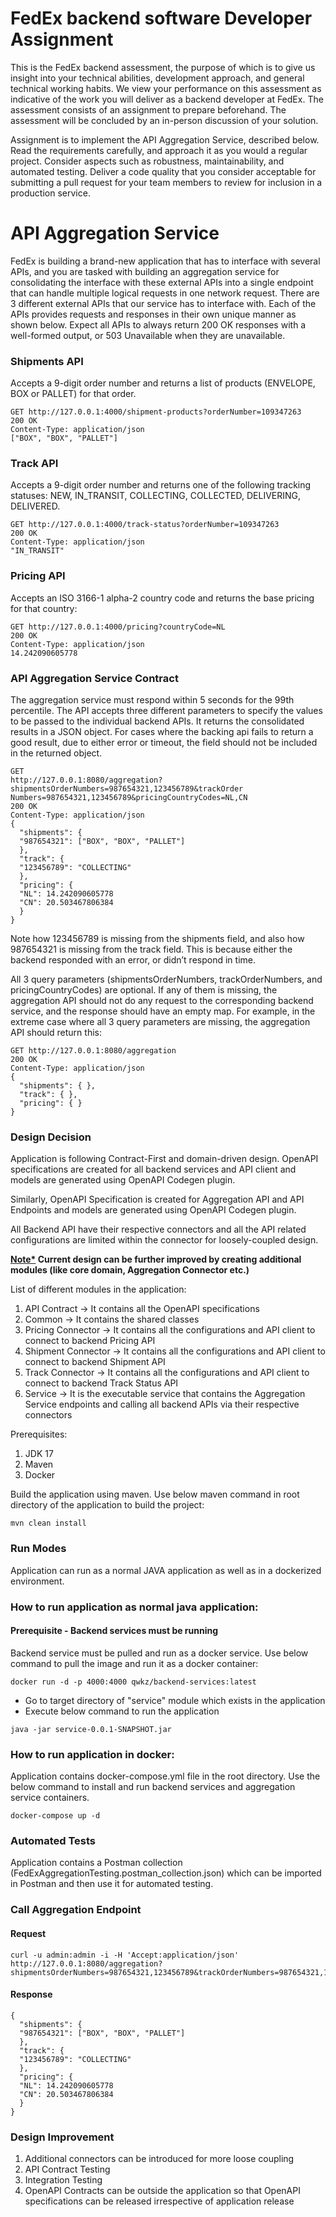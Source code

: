 # FedEx backend software Developer Assignment

This is the FedEx backend assessment, the purpose of which is to give us insight into your technical
abilities, development approach, and general technical working habits. We view your performance
on this assessment as indicative of the work you will deliver as a backend developer at FedEx.
The assessment consists of an assignment to prepare beforehand. The assessment will be concluded
by an in-person discussion of your solution.

Assignment is to implement the API Aggregation Service, described below. Read the
requirements carefully, and approach it as you would a regular project. Consider aspects such as
robustness, maintainability, and automated testing. Deliver a code quality that you consider
acceptable for submitting a pull request for your team members to review for inclusion in a
production service.

# API Aggregation Service
FedEx is building a brand-new application that has to interface with several APIs, and you are
tasked with building an aggregation service for consolidating the interface with these external APIs
into a single endpoint that can handle multiple logical requests in one network request.
There are 3 different external APIs that our service has to interface with. Each of the APIs provides
requests and responses in their own unique manner as shown below. Expect all APIs to always
return 200 OK responses with a well-formed output, or 503 Unavailable when they are unavailable.

### Shipments API
Accepts a 9-digit order number and returns a list of products (ENVELOPE, BOX or PALLET) for that
order.
```
GET http://127.0.0.1:4000/shipment-products?orderNumber=109347263
200 OK
Content-Type: application/json
["BOX", "BOX", "PALLET"]
```

### Track API
Accepts a 9-digit order number and returns one of the following tracking statuses: NEW, IN_TRANSIT,
COLLECTING, COLLECTED, DELIVERING, DELIVERED.

```
GET http://127.0.0.1:4000/track-status?orderNumber=109347263
200 OK
Content-Type: application/json
"IN_TRANSIT"
```

### Pricing API
Accepts an ISO 3166-1 alpha-2 country code and returns the base pricing for that country:

```
GET http://127.0.0.1:4000/pricing?countryCode=NL
200 OK
Content-Type: application/json
14.242090605778
```

### API Aggregation Service Contract

The aggregation service must respond within 5 seconds for the 99th percentile.
The API accepts three different parameters to specify the values to be passed to the individual
backend APIs. It returns the consolidated results in a JSON object. For cases where the backing api
fails to return a good result, due to either error or timeout, the field should not be included in the
returned object.

```
GET
http://127.0.0.1:8080/aggregation?shipmentsOrderNumbers=987654321,123456789&trackOrder
Numbers=987654321,123456789&pricingCountryCodes=NL,CN
200 OK
Content-Type: application/json
{
  "shipments": {
  "987654321": ["BOX", "BOX", "PALLET"]
  },
  "track": {
  "123456789": "COLLECTING"
  },
  "pricing": {
  "NL": 14.242090605778
  "CN": 20.503467806384
  }
}
```
Note how 123456789 is missing from the shipments field, and also how 987654321 is missing from the
track field. This is because either the backend responded with an error, or didn’t respond in time.

All 3 query parameters (shipmentsOrderNumbers, trackOrderNumbers, and pricingCountryCodes) are
optional. If any of them is missing, the aggregation API should not do any request to the
corresponding backend service, and the response should have an empty map. For example, in the
extreme case where all 3 query parameters are missing, the aggregation API should return this:

```
GET http://127.0.0.1:8080/aggregation
200 OK
Content-Type: application/json
{
  "shipments": { },
  "track": { },
  "pricing": { }
}
```

### Design Decision

Application is following Contract-First and domain-driven design. OpenAPI specifications are created for all backend services and API client and models are generated using OpenAPI Codegen plugin.

Similarly, OpenAPI Specification is created for Aggregation API and API Endpoints and models are generated using OpenAPI Codegen plugin.

All Backend API have their respective connectors and all the API related configurations are limited within the connector for loosely-coupled design.

<b><u>Note*</u> Current design can be further improved by creating additional modules (like core domain, Aggregation Connector etc.)</b>

List of different modules in the application:

<ol>
<li>API Contract -> It contains all the OpenAPI specifications</li>
<li>Common -> It contains the shared classes</li>
<li>Pricing Connector -> It contains all the configurations and API client to connect to backend Pricing API</li>
<li>Shipment Connector -> It contains all the configurations and API client to connect to backend Shipment API</li>
<li>Track Connector -> It contains all the configurations and API client to connect to backend Track Status API</li>
<li>Service -> It is the executable service that contains the Aggregation Service endpoints and calling all backend APIs via their respective connectors</li>
</ol>

Prerequisites:
<ol>
<li>JDK 17</li>
<li>Maven</li>
<li>Docker</li>
</ol>

Build the application using maven. Use below maven command in root directory of the application to build the project:

```
mvn clean install
```

### Run Modes

Application can run as a normal JAVA application as well as in a dockerized environment. 

### How to run application as normal java application:
#### Prerequisite - Backend services must be running
Backend service must be pulled and run as a docker service. Use below command to pull the image and run it as a docker container:

```
docker run -d -p 4000:4000 qwkz/backend-services:latest
```

<ul>
<li>Go to target directory of "service" module which exists in the application</li>
<li>Execute below command to run the application</li>
</ul>

```
java -jar service-0.0.1-SNAPSHOT.jar
```
### How to run application in docker:
Application contains docker-compose.yml file in the root directory. Use the below command to install and run backend services and aggregation service containers.

```
docker-compose up -d
```

### Automated Tests

Application contains a Postman collection (FedExAggregationTesting.postman_collection.json) which can be imported in Postman and then use it for automated testing.

### Call Aggregation Endpoint

#### Request
```
curl -u admin:admin -i -H 'Accept:application/json' http://127.0.0.1:8080/aggregation?shipmentsOrderNumbers=987654321,123456789&trackOrderNumbers=987654321,123456789&pricingCountryCodes=NL,CN
```
#### Response
```
{
  "shipments": {
  "987654321": ["BOX", "BOX", "PALLET"]
  },
  "track": {
  "123456789": "COLLECTING"
  },
  "pricing": {
  "NL": 14.242090605778
  "CN": 20.503467806384
  }
}
```

### Design Improvement
<ol>
<li>Additional connectors can be introduced for more loose coupling</li>
<li>API Contract Testing</li>
<li>Integration Testing</li>
<li>OpenAPI Contracts can be outside the application so that OpenAPI specifications can be released irrespective of application release</li>
</ol>
